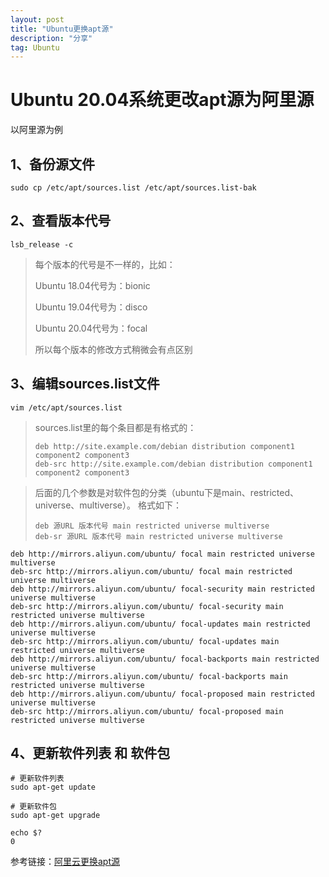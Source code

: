 ```yaml
---
layout: post
title: "Ubuntu更换apt源"
description: "分享"
tag: Ubuntu
---
```


# Ubuntu 20.04系统更改apt源为阿里源

以阿里源为例

## 1、备份源文件

```
sudo cp /etc/apt/sources.list /etc/apt/sources.list-bak
```

## 2、查看版本代号

```
lsb_release -c
```

> 每个版本的代号是不一样的，比如：
>
> Ubuntu 18.04代号为：bionic
>
> Ubuntu 19.04代号为：disco
>
> Ubuntu 20.04代号为：focal
>
> 所以每个版本的修改方式稍微会有点区别

## 3、编辑sources.list文件

```
vim /etc/apt/sources.list
```

> sources.list里的每个条目都是有格式的：
>
> ```text
> deb http://site.example.com/debian distribution component1 component2 component3
> deb-src http://site.example.com/debian distribution component1 component2 component3
> ```

> 后面的几个参数是对软件包的分类（ubuntu下是main、restricted、universe、multiverse）。
> 格式如下：
>
> ```
> deb 源URL 版本代号 main restricted universe multiverse
> deb-sr 源URL 版本代号 main restricted universe multiverse
> ```

```
deb http://mirrors.aliyun.com/ubuntu/ focal main restricted universe multiverse
deb-src http://mirrors.aliyun.com/ubuntu/ focal main restricted universe multiverse
deb http://mirrors.aliyun.com/ubuntu/ focal-security main restricted universe multiverse
deb-src http://mirrors.aliyun.com/ubuntu/ focal-security main restricted universe multiverse
deb http://mirrors.aliyun.com/ubuntu/ focal-updates main restricted universe multiverse
deb-src http://mirrors.aliyun.com/ubuntu/ focal-updates main restricted universe multiverse
deb http://mirrors.aliyun.com/ubuntu/ focal-backports main restricted universe multiverse
deb-src http://mirrors.aliyun.com/ubuntu/ focal-backports main restricted universe multiverse
deb http://mirrors.aliyun.com/ubuntu/ focal-proposed main restricted universe multiverse
deb-src http://mirrors.aliyun.com/ubuntu/ focal-proposed main restricted universe multiverse
```

## 4、更新软件列表 和 软件包

```
# 更新软件列表
sudo apt-get update

# 更新软件包
sudo apt-get upgrade

echo $?
0
```

参考链接：[阿里云更换apt源](https://developer.aliyun.com/mirror/ubuntu?spm=a2c6h.13651102.0.0.3e221b11YfnocC)
